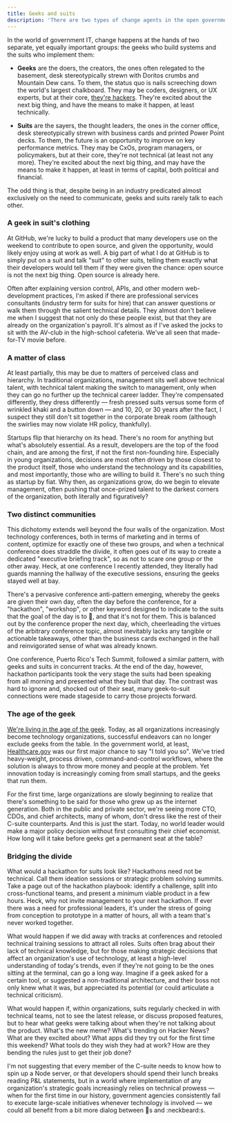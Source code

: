 ```yaml
---
title: Geeks and suits
description: 'There are two types of change agents in the open government/data/source community: geeks and suits, but despite being in an industry built almost exclusively on communications, they never talk to each other'
---
```


In the world of government IT, change happens at the hands of two separate, yet equally important groups:  the geeks who build systems and the suits who implement them:

* **Geeks** are the doers, the creators, the ones often relegated to the basement, desk stereotypically strewn with Doritos crumbs and Mountain Dew cans. To them, the status quo is nails screeching down the world's largest chalkboard. They may be coders, designers, or UX experts, but at their core, [they're hackers](http://ben.balter.com/2013/02/16/what-is-a-hacker/). They're excited about the next big thing, and have the means to make it happen, at least technically.

* **Suits** are the sayers, the thought leaders, the ones in the corner office, desk stereotypically strewn with business cards and printed Power Point decks. To them, the future is an opportunity to improve on key performance metrics. They may be CxOs, program managers, or policymakers, but at their core, they're not technical (at least not any more). They're excited about the next big thing, and may have the means to make it happen, at least in terms of capital, both political and financial.

The odd thing is that, despite being in an industry predicated almost exclusively on the need to communicate, geeks and suits rarely talk to each other.

### A geek in suit's clothing

At GitHub, we're lucky to build a product that many developers use on the weekend to contribute to open source, and given the opportunity, would likely enjoy using at work as well. A big part of what I do at GitHub is to simply put on a suit and talk "suit" to other suits, telling them exactly what their developers would tell them if they were given the chance: open source is not the next big thing. Open source is already here.

Often after explaining version control, APIs, and other modern web-development practices, I'm asked if there are professional services consultants (industry term for suits for hire) that can answer questions or walk them through the salient technical details. They almost don't believe me when I suggest that not only do these people exist, but that they are already on the organization's payroll. It's almost as if I've asked the jocks to sit with the AV-club in the high-school cafeteria. We've all seen that made-for-TV movie before.

### A matter of class

At least partially, this may be due to matters of perceived class and hierarchy. In traditional organizations, management sits well above technical talent, with technical talent making the switch to management, only when they can go no further up the technical career ladder. They're compensated differently, they dress differently — fresh pressed suits versus some form of wrinkled khaki and a button down — and 10, 20, or 30 years after the fact, I suspect they still don't sit together in the corporate break room (although the swirlies may now violate HR policy, thankfully).

Startups flip that hierarchy on its head. There's no room for anything but what's absolutely essential. As a result, developers are the top of the food chain, and are among the first, if not the first non-founding hire. Especially in young organizations, decisions are most often driven by those closest to the product itself, those who understand the technology and its capabilities, and most importantly, those who are willing to build it. There's no such thing as startup by fiat. Why then, as organizations grow, do we begin to elevate management, often pushing that once-prized talent to the darkest corners of the organization, both literally and figuratively?

### Two distinct communities

This dichotomy extends well beyond the four walls of the organization. Most technology conferences, both in terms of marketing and in terms of content, optimize for exactly one of these two groups, and when a technical conference does straddle the divide, it often goes out of its way to create a dedicated "executive briefing track", so as not to scare one group or the other away. Heck, at one conference I recently attended, they literally had guards manning the hallway of the executive sessions, ensuring the geeks stayed well at bay.

There's a pervasive conference anti-pattern emerging, whereby the geeks are given their own day, often the day before the conference, for a "hackathon", "workshop", or other keyword designed to indicate to the suits that the goal of the day is to :ship:, and that it's not for them. This is balanced out by the conference proper the next day, which, cheerleading the virtues of the arbitrary conference topic, almost inevitably lacks any tangible or actionable takeaways, other than the business cards exchanged in the hall and reinvigorated sense of what was already known.

One conference, Puerto Rico's Tech Summit, followed a similar pattern, with geeks and suits in concurrent tracks. At the end of the day, however, hackathon participants took the very stage the suits had been speaking from all morning and presented what they built that day. The contrast was hard to ignore and, shocked out of their seat, many geek-to-suit connections were made stageside to carry those projects forward.

### The age of the geek

[We're living in the age of the geek](https://www.youtube.com/watch?v=5Ht5n_ketYQ). Today, as all organizations increasingly become technology organizations, successful endeavors can no longer exclude geeks from the table. In the government world, at least, [Healthcare.gov](https://www.healthcare.gov) was our first major chance to say "I told you so". We've tried heavy-weight, process driven, command-and-control workflows, where the solution is always to throw more money and people at the problem. Yet innovation today is increasingly coming from small startups, and the geeks that run them.

For the first time, large organizations are slowly beginning to realize that there's something to be said for those who grew up as the internet generation. Both in the public and private sector, we're seeing more CTO, CDOs, and chief architects, many of whom, don't dress like the rest of their C-suite counterparts. And this is just the start. Today, no world leader would make a major policy decision without first consulting their chief economist. How long will it take before geeks get a permanent seat at the table?

### Bridging the divide

What would a hackathon for suits look like? Hackathons need not be technical. Call them ideation sessions or strategic problem solving summits. Take a page out of the hackathon playbook: identify a challenge, split into cross-functional teams, and present a minimum viable product in a few hours. Heck, why not invite management to your next hackathon. If ever there was a need for professional leaders, it's under the stress of going from conception to prototype in a matter of hours, all with a team that's never worked together.

What would happen if we did away with tracks at conferences and retooled technical training sessions to attract all roles. Suits often brag about their lack of technical knowledge, but for those making strategic decisions that affect an organization's use of technology, at least a high-level understanding of today's trends, even if they're not going to be the ones sitting at the terminal, can go a long way. Imagine if a geek asked for a certain tool, or suggested a non-traditional architecture, and their boss not only knew what it was, but appreciated its potential (or could articulate a technical criticism).

What would happen if, within organizations, suits regularly checked in with technical teams, not to see the latest release, or discuss proposed features, but to hear what geeks were talking about when they're not talking about the product. What's the new meme? What's trending on Hacker News? What are they excited about? What apps did they try out for the first time this weekend? What tools do they wish they had at work? How are they bending the rules just to get their job done?

I'm not suggesting that every member of the C-suite needs to know how to spin up a Node server, or that developers should spend their lunch breaks reading P&L statements, but in a world where implementation of any organization's strategic goals increasingly relies on technical prowess — when for the first time in our history, government agencies consistently fail to execute large-scale initiatives whenever technology is involved — we could all benefit from a bit more dialog between :necktie:s and :neckbeard:s. 
